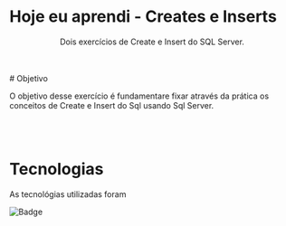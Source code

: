 # Hoje eu aprendi - Creates e Inserts
<p align="center">Dois exercícios de Create e Insert do SQL Server.</p>

<br>
<br>
# Objetivo

O objetivo desse exercício é fundamentare fixar através da prática os conceitos de Create e Insert do Sql usando Sql Server.

<br>
<br>

# Tecnologias

As tecnológias utilizadas foram

![Badge](https://img.shields.io/static/v1?label=&message=SQL_Server&color=a9a9a9&style=for-the-badge)
